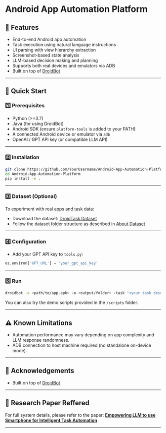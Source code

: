 
# Android App Automation Platform

## 🔧 Features

*  End-to-end Android app automation
*  Task execution using natural language instructions
*  UI parsing with view hierarchy extraction
*  Screenshot-based state analysis
*  LLM-based decision making and planning
*  Supports both real devices and emulators via ADB
*  Built on top of [DroidBot](https://github.com/honeynet/droidbot)


---

## 🚀 Quick Start

### 1️⃣ Prerequisites

* Python (>=3.7)
* Java (for using DroidBot)
* Android SDK (ensure `platform-tools` is added to your PATH)
* A connected Android device or emulator via `adb`
* OpenAI / GPT API key (or compatible LLM API)

---

### 2️⃣ Installation

```bash
git clone https://github.com/YourUsername/Android-App-Automation-Platform.git
cd Android-App-Automation-Platform
pip install -e .
```

---

### 3️⃣ Dataset (Optional)

To experiment with real apps and task data:

* Download the dataset: [DroidTask Dataset](https://drive.google.com/file/d/1HcI3m3tLPaVr4aktvajBFur6zfULV0kh/view?usp=sharing)
* Follow the dataset folder structure as described in [About Dataset](#about-dataset)

---

### 4️⃣ Configuration

* Add your GPT API key to `tools.py`:

```python
os.environ['GPT_URL'] = 'your_gpt_api_key'
```

---

### 5️⃣ Run

```bash
droidbot -a <path/to/app.apk> -o <output/folder> -task "<your task description>" -keep_env -keep_app
```

You can also try the demo scripts provided in the `/scripts` folder.

---

## ⚠ Known Limitations

* Automation performance may vary depending on app complexity and LLM response randomness.
* ADB connection to host machine required (no standalone on-device mode).

---

## 🤝 Acknowledgements

* Built on top of [DroidBot](https://github.com/honeynet/droidbot)

---

## 🔬 Research Paper Reffered

For full system details, please refer to the paper:
**[Empowering LLM to use Smartphone for Intelligent Task Automation](https://arxiv.org/abs/2308.15272)**

---
